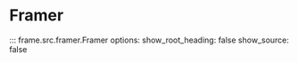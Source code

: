 # Framer

::: frame.src.framer.Framer
    options:
      show_root_heading: false
      show_source: false
